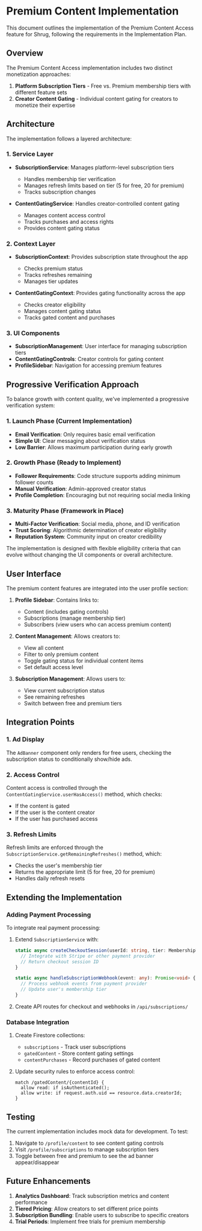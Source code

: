 # Premium Content Implementation

This document outlines the implementation of the Premium Content Access feature for Shrug, following the requirements in the Implementation Plan.

## Overview

The Premium Content Access implementation includes two distinct monetization approaches:

1. **Platform Subscription Tiers** - Free vs. Premium membership tiers with different feature sets
2. **Creator Content Gating** - Individual content gating for creators to monetize their expertise

## Architecture

The implementation follows a layered architecture:

### 1. Service Layer

- **SubscriptionService**: Manages platform-level subscription tiers
  - Handles membership tier verification
  - Manages refresh limits based on tier (5 for free, 20 for premium)
  - Tracks subscription changes

- **ContentGatingService**: Handles creator-controlled content gating
  - Manages content access control
  - Tracks purchases and access rights
  - Provides content gating status

### 2. Context Layer

- **SubscriptionContext**: Provides subscription state throughout the app
  - Checks premium status
  - Tracks refreshes remaining
  - Manages tier updates

- **ContentGatingContext**: Provides gating functionality across the app
  - Checks creator eligibility
  - Manages content gating status
  - Tracks gated content and purchases

### 3. UI Components

- **SubscriptionManagement**: User interface for managing subscription tiers
- **ContentGatingControls**: Creator controls for gating content
- **ProfileSidebar**: Navigation for accessing premium features

## Progressive Verification Approach

To balance growth with content quality, we've implemented a progressive verification system:

### 1. Launch Phase (Current Implementation)
- **Email Verification**: Only requires basic email verification
- **Simple UI**: Clear messaging about verification status
- **Low Barrier**: Allows maximum participation during early growth

### 2. Growth Phase (Ready to Implement)
- **Follower Requirements**: Code structure supports adding minimum follower counts
- **Manual Verification**: Admin-approved creator status
- **Profile Completion**: Encouraging but not requiring social media linking

### 3. Maturity Phase (Framework in Place)
- **Multi-Factor Verification**: Social media, phone, and ID verification
- **Trust Scoring**: Algorithmic determination of creator eligibility
- **Reputation System**: Community input on creator credibility

The implementation is designed with flexible eligibility criteria that can evolve without changing the UI components or overall architecture.

## User Interface

The premium content features are integrated into the user profile section:

1. **Profile Sidebar**: Contains links to:
   - Content (includes gating controls)
   - Subscriptions (manage membership tier)
   - Subscribers (view users who can access premium content)

2. **Content Management**: Allows creators to:
   - View all content
   - Filter to only premium content
   - Toggle gating status for individual content items
   - Set default access level

3. **Subscription Management**: Allows users to:
   - View current subscription status
   - See remaining refreshes
   - Switch between free and premium tiers

## Integration Points

### 1. Ad Display

The `AdBanner` component only renders for free users, checking the subscription status to conditionally show/hide ads.

### 2. Access Control

Content access is controlled through the `ContentGatingService.userHasAccess()` method, which checks:
- If the content is gated
- If the user is the content creator
- If the user has purchased access

### 3. Refresh Limits

Refresh limits are enforced through the `SubscriptionService.getRemainingRefreshes()` method, which:
- Checks the user's membership tier
- Returns the appropriate limit (5 for free, 20 for premium)
- Handles daily refresh resets

## Extending the Implementation

### Adding Payment Processing

To integrate real payment processing:

1. Extend `SubscriptionService` with:
   ```typescript
   static async createCheckoutSession(userId: string, tier: MembershipTier): Promise<string> {
     // Integrate with Stripe or other payment provider
     // Return checkout session ID
   }

   static async handleSubscriptionWebhook(event: any): Promise<void> {
     // Process webhook events from payment provider
     // Update user's membership tier
   }
   ```

2. Create API routes for checkout and webhooks in `/api/subscriptions/`

### Database Integration

1. Create Firestore collections:
   - `subscriptions` - Track user subscriptions
   - `gatedContent` - Store content gating settings
   - `contentPurchases` - Record purchases of gated content

2. Update security rules to enforce access control:
   ```
   match /gatedContent/{contentId} {
     allow read: if isAuthenticated();
     allow write: if request.auth.uid == resource.data.creatorId;
   }
   ```

## Testing

The current implementation includes mock data for development. To test:

1. Navigate to `/profile/content` to see content gating controls
2. Visit `/profile/subscriptions` to manage subscription tiers
3. Toggle between free and premium to see the ad banner appear/disappear

## Future Enhancements

1. **Analytics Dashboard**: Track subscription metrics and content performance
2. **Tiered Pricing**: Allow creators to set different price points
3. **Subscription Bundling**: Enable users to subscribe to specific creators
4. **Trial Periods**: Implement free trials for premium membership 